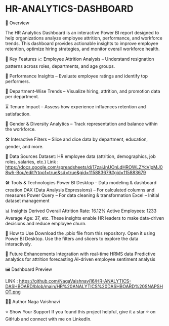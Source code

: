 # HR-ANALYTICS-DASHBOARD
🌟 Overview

The HR Analytics Dashboard is an interactive Power BI report designed to help organizations analyze employee attrition, performance, and workforce trends.
This dashboard provides actionable insights to improve employee retention, optimize hiring strategies, and monitor overall workforce health.


🚀 Key Features
📈 Employee Attrition Analysis – Understand resignation patterns across roles, departments, and age groups.

🧠 Performance Insights – Evaluate employee ratings and identify top performers.

🏢 Department-Wise Trends – Visualize hiring, attrition, and promotion data per department.

⏳ Tenure Impact – Assess how experience influences retention and satisfaction.

🎯 Gender & Diversity Analytics – Track representation and balance within the workforce.

🛠️ Interactive Filters – Slice and dice data by department, education, gender, and more.

📂 Data Sources
Dataset: HR employee data (attrition, demographics, job roles, salaries, etc.)
Link : https://docs.google.com/spreadsheets/d/17zaiJnUOnLdHROWLZYcVlpMJ08wh-Bou/edit?rtpof=true&sd=true&gid=115883679#gid=115883679

🛠️ Tools & Technologies
Power BI Desktop – Data modeling & dashboard creation
DAX (Data Analysis Expressions) – For calculated columns and measures
Power Query – For data cleaning & transformation
Excel – Initial dataset management

📊 Insights Derived
Overall Attrition Rate: 16.12% 
Active Employees:  1233
Average Age: 37, etc.
These insights enable HR leaders to make data-driven decisions and reduce employee churn.

🧩 How to Use
Download the .pbix file from this repository.
Open it using Power BI Desktop.
Use the filters and slicers to explore the data interactively.

🔮 Future Enhancements
Integration with real-time HRMS data
Predictive analytics for attrition forecasting
AI-driven employee sentiment analysis


🖼️ Dashboard Preview

LINK : https://github.com/NagaVaishnavi16/HR-ANALYTICS-DASHBOARD/blob/main/HR%20ANALYTICS%20DASHBOARD%20SNAPSHOT.png


👩‍💻 Author
Naga Vaishnavi


⭐ Show Your Support
If you found this project helpful, give it a star ⭐ on GitHub and connect with me on LinkedIn.
